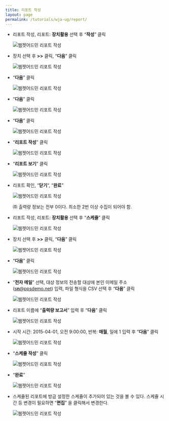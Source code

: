 ```yaml
---
title: 리포트 작성
layout: page
permalink: /tutorials/wja-ug/report/
---
```

  * 리포트 작성, 리포트: **장치활용** 선택 후 &#8220;**작성**&#8221; 클릭
  
    <img class="alignnone size-full wp-image-703" src="http://i1.wp.com/hpidemo.net/wp-content/uploads/2016/04/wja-ug-276.jpg?fit=641%2C432" alt="웹젯어드민 리포트 작성" srcset="http://i1.wp.com/hpidemo.net/wp-content/uploads/2016/04/wja-ug-276.jpg?w=641 641w, http://i1.wp.com/hpidemo.net/wp-content/uploads/2016/04/wja-ug-276.jpg?resize=300%2C202 300w" sizes="(max-width: 641px) 100vw, 641px" data-recalc-dims="1" />
  * 장치 선택 후 **>>** 클릭, &#8220;**다음**&#8221; 클릭
  
    <img class="alignnone size-full wp-image-704" src="http://i0.wp.com/hpidemo.net/wp-content/uploads/2016/04/wja-ug-277.jpg?fit=992%2C696" alt="웹젯어드민 리포트 작성" srcset="http://i0.wp.com/hpidemo.net/wp-content/uploads/2016/04/wja-ug-277.jpg?w=992 992w, http://i0.wp.com/hpidemo.net/wp-content/uploads/2016/04/wja-ug-277.jpg?resize=300%2C210 300w, http://i0.wp.com/hpidemo.net/wp-content/uploads/2016/04/wja-ug-277.jpg?resize=768%2C539 768w" sizes="(max-width: 992px) 100vw, 992px" data-recalc-dims="1" />
  * &#8220;**다음**&#8221; 클릭
  
    <img class="alignnone size-full wp-image-705" src="http://i0.wp.com/hpidemo.net/wp-content/uploads/2016/04/wja-ug-278.jpg?fit=992%2C696" alt="웹젯어드민 리포트 작성" srcset="http://i0.wp.com/hpidemo.net/wp-content/uploads/2016/04/wja-ug-278.jpg?w=992 992w, http://i0.wp.com/hpidemo.net/wp-content/uploads/2016/04/wja-ug-278.jpg?resize=300%2C210 300w, http://i0.wp.com/hpidemo.net/wp-content/uploads/2016/04/wja-ug-278.jpg?resize=768%2C539 768w" sizes="(max-width: 992px) 100vw, 992px" data-recalc-dims="1" />
  * &#8220;**다음**&#8221; 클릭
  
    <img class="alignnone size-full wp-image-706" src="http://i1.wp.com/hpidemo.net/wp-content/uploads/2016/04/wja-ug-279.jpg?fit=992%2C696" alt="웹젯어드민 리포트 작성" srcset="http://i1.wp.com/hpidemo.net/wp-content/uploads/2016/04/wja-ug-279.jpg?w=992 992w, http://i1.wp.com/hpidemo.net/wp-content/uploads/2016/04/wja-ug-279.jpg?resize=300%2C210 300w, http://i1.wp.com/hpidemo.net/wp-content/uploads/2016/04/wja-ug-279.jpg?resize=768%2C539 768w" sizes="(max-width: 992px) 100vw, 992px" data-recalc-dims="1" />
  * &#8220;**다음**&#8221; 클릭
  
    <img class="alignnone size-full wp-image-707" src="http://i0.wp.com/hpidemo.net/wp-content/uploads/2016/04/wja-ug-280.jpg?fit=992%2C696" alt="웹젯어드민 리포트 작성" srcset="http://i0.wp.com/hpidemo.net/wp-content/uploads/2016/04/wja-ug-280.jpg?w=992 992w, http://i0.wp.com/hpidemo.net/wp-content/uploads/2016/04/wja-ug-280.jpg?resize=300%2C210 300w, http://i0.wp.com/hpidemo.net/wp-content/uploads/2016/04/wja-ug-280.jpg?resize=768%2C539 768w" sizes="(max-width: 992px) 100vw, 992px" data-recalc-dims="1" />
  * &#8220;**리포트 작성**&#8221; 클릭
  
    <img class="alignnone size-full wp-image-708" src="http://i2.wp.com/hpidemo.net/wp-content/uploads/2016/04/wja-ug-281.jpg?fit=992%2C696" alt="웹젯어드민 리포트 작성" srcset="http://i2.wp.com/hpidemo.net/wp-content/uploads/2016/04/wja-ug-281.jpg?w=992 992w, http://i2.wp.com/hpidemo.net/wp-content/uploads/2016/04/wja-ug-281.jpg?resize=300%2C210 300w, http://i2.wp.com/hpidemo.net/wp-content/uploads/2016/04/wja-ug-281.jpg?resize=768%2C539 768w" sizes="(max-width: 992px) 100vw, 992px" data-recalc-dims="1" />
  * &#8220;**리포트 보기**&#8221; 클릭
  
    <img class="alignnone size-full wp-image-709" src="http://i2.wp.com/hpidemo.net/wp-content/uploads/2016/04/wja-ug-282.jpg?fit=992%2C696" alt="웹젯어드민 리포트 작성" srcset="http://i2.wp.com/hpidemo.net/wp-content/uploads/2016/04/wja-ug-282.jpg?w=992 992w, http://i2.wp.com/hpidemo.net/wp-content/uploads/2016/04/wja-ug-282.jpg?resize=300%2C210 300w, http://i2.wp.com/hpidemo.net/wp-content/uploads/2016/04/wja-ug-282.jpg?resize=768%2C539 768w" sizes="(max-width: 992px) 100vw, 992px" data-recalc-dims="1" />
  * 리포트 확인, &#8220;**닫기**&#8220;, &#8220;**완료**&#8221;
  
    <img class="alignnone size-full wp-image-710" src="http://i2.wp.com/hpidemo.net/wp-content/uploads/2016/04/wja-ug-283.jpg?fit=963%2C739" alt="웹젯어드민 리포트 작성" srcset="http://i2.wp.com/hpidemo.net/wp-content/uploads/2016/04/wja-ug-283.jpg?w=963 963w, http://i2.wp.com/hpidemo.net/wp-content/uploads/2016/04/wja-ug-283.jpg?resize=300%2C230 300w, http://i2.wp.com/hpidemo.net/wp-content/uploads/2016/04/wja-ug-283.jpg?resize=768%2C589 768w" sizes="(max-width: 963px) 100vw, 963px" data-recalc-dims="1" />
  
    ㈜ 출력량 정보는 전부 0이다. 최소한 2번 이상 수집이 되어야 함.
  * 리포트 작성, 리포트: **장치활용** 선택 후 &#8220;**스케쥴**&#8221; 클릭
  
    <img class="alignnone size-full wp-image-711" src="http://i0.wp.com/hpidemo.net/wp-content/uploads/2016/04/wja-ug-284.jpg?fit=641%2C472" alt="웹젯어드민 리포트 작성" srcset="http://i0.wp.com/hpidemo.net/wp-content/uploads/2016/04/wja-ug-284.jpg?w=641 641w, http://i0.wp.com/hpidemo.net/wp-content/uploads/2016/04/wja-ug-284.jpg?resize=300%2C221 300w" sizes="(max-width: 641px) 100vw, 641px" data-recalc-dims="1" />
  * 장치 선택 후 **>>** 클릭, &#8220;**다음**&#8221; 클릭
  
    <img class="alignnone size-full wp-image-695" src="http://i2.wp.com/hpidemo.net/wp-content/uploads/2016/04/wja-ug-285.jpg?fit=992%2C696" alt="웹젯어드민 리포트 작성" srcset="http://i2.wp.com/hpidemo.net/wp-content/uploads/2016/04/wja-ug-285.jpg?w=992 992w, http://i2.wp.com/hpidemo.net/wp-content/uploads/2016/04/wja-ug-285.jpg?resize=300%2C210 300w, http://i2.wp.com/hpidemo.net/wp-content/uploads/2016/04/wja-ug-285.jpg?resize=768%2C539 768w" sizes="(max-width: 992px) 100vw, 992px" data-recalc-dims="1" />
  * &#8220;**다음**&#8221; 클릭
  
    <img class="alignnone size-full wp-image-696" src="http://i0.wp.com/hpidemo.net/wp-content/uploads/2016/04/wja-ug-286.jpg?fit=992%2C696" alt="웹젯어드민 리포트 작성" srcset="http://i0.wp.com/hpidemo.net/wp-content/uploads/2016/04/wja-ug-286.jpg?w=992 992w, http://i0.wp.com/hpidemo.net/wp-content/uploads/2016/04/wja-ug-286.jpg?resize=300%2C210 300w, http://i0.wp.com/hpidemo.net/wp-content/uploads/2016/04/wja-ug-286.jpg?resize=768%2C539 768w" sizes="(max-width: 992px) 100vw, 992px" data-recalc-dims="1" />
  * &#8220;**전자 메일**&#8221; 선택, 대상 정보의 전송할 대상에 본인 이메일 주소 ([s**n**@ppsdemo.net](mailto:sn@ppsdemo.net)) 입력, 파일 형식을 CSV 선택 후 “**다음**” 클릭
  
    <img class="alignnone size-full wp-image-697" src="http://i2.wp.com/hpidemo.net/wp-content/uploads/2016/04/wja-ug-287.jpg?fit=992%2C696" alt="웹젯어드민 리포트 작성" srcset="http://i2.wp.com/hpidemo.net/wp-content/uploads/2016/04/wja-ug-287.jpg?w=992 992w, http://i2.wp.com/hpidemo.net/wp-content/uploads/2016/04/wja-ug-287.jpg?resize=300%2C210 300w, http://i2.wp.com/hpidemo.net/wp-content/uploads/2016/04/wja-ug-287.jpg?resize=768%2C539 768w" sizes="(max-width: 992px) 100vw, 992px" data-recalc-dims="1" />
  * 리포트 이름에 &#8220;**출력량 보고서**&#8221; 입력 후 &#8220;**다음**&#8221; 클릭
  
    <img class="alignnone size-full wp-image-698" src="http://i0.wp.com/hpidemo.net/wp-content/uploads/2016/04/wja-ug-288.jpg?fit=992%2C696" alt="웹젯어드민 리포트 작성" srcset="http://i0.wp.com/hpidemo.net/wp-content/uploads/2016/04/wja-ug-288.jpg?w=992 992w, http://i0.wp.com/hpidemo.net/wp-content/uploads/2016/04/wja-ug-288.jpg?resize=300%2C210 300w, http://i0.wp.com/hpidemo.net/wp-content/uploads/2016/04/wja-ug-288.jpg?resize=768%2C539 768w" sizes="(max-width: 992px) 100vw, 992px" data-recalc-dims="1" />
  * 시작 시간: 2015-04-01, 오전 9:00:00, 반복: **매월**, 일에 1 입력 후 “**다음**” 클릭
  
    <img class="alignnone size-full wp-image-699" src="http://i2.wp.com/hpidemo.net/wp-content/uploads/2016/04/wja-ug-289.jpg?fit=992%2C696" alt="웹젯어드민 리포트 작성" srcset="http://i2.wp.com/hpidemo.net/wp-content/uploads/2016/04/wja-ug-289.jpg?w=992 992w, http://i2.wp.com/hpidemo.net/wp-content/uploads/2016/04/wja-ug-289.jpg?resize=300%2C210 300w, http://i2.wp.com/hpidemo.net/wp-content/uploads/2016/04/wja-ug-289.jpg?resize=768%2C539 768w" sizes="(max-width: 992px) 100vw, 992px" data-recalc-dims="1" />
  * &#8220;**스케쥴 작성**&#8221; 클릭
  
    <img class="alignnone size-full wp-image-700" src="http://i1.wp.com/hpidemo.net/wp-content/uploads/2016/04/wja-ug-290.jpg?fit=992%2C696" alt="웹젯어드민 리포트 작성" srcset="http://i1.wp.com/hpidemo.net/wp-content/uploads/2016/04/wja-ug-290.jpg?w=992 992w, http://i1.wp.com/hpidemo.net/wp-content/uploads/2016/04/wja-ug-290.jpg?resize=300%2C210 300w, http://i1.wp.com/hpidemo.net/wp-content/uploads/2016/04/wja-ug-290.jpg?resize=768%2C539 768w" sizes="(max-width: 992px) 100vw, 992px" data-recalc-dims="1" />
  * &#8220;**완료**&#8221;
  
    <img class="alignnone size-full wp-image-701" src="http://i2.wp.com/hpidemo.net/wp-content/uploads/2016/04/wja-ug-291.jpg?fit=992%2C696" alt="웹젯어드민 리포트 작성" srcset="http://i2.wp.com/hpidemo.net/wp-content/uploads/2016/04/wja-ug-291.jpg?w=992 992w, http://i2.wp.com/hpidemo.net/wp-content/uploads/2016/04/wja-ug-291.jpg?resize=300%2C210 300w, http://i2.wp.com/hpidemo.net/wp-content/uploads/2016/04/wja-ug-291.jpg?resize=768%2C539 768w" sizes="(max-width: 992px) 100vw, 992px" data-recalc-dims="1" />
  * 스케쥴된 리포트에 방금 설정한 스케쥴이 추가되어 있는 것을 볼 수 있다. 스케쥴 시간 등 변경이 필요하면 “**편집**” 을 클릭해서 변경한다.
  
    <img class="alignnone size-full wp-image-702" src="http://i1.wp.com/hpidemo.net/wp-content/uploads/2016/04/wja-ug-292.jpg?fit=1010%2C493" alt="웹젯어드민 리포트 작성" srcset="http://i1.wp.com/hpidemo.net/wp-content/uploads/2016/04/wja-ug-292.jpg?w=1010 1010w, http://i1.wp.com/hpidemo.net/wp-content/uploads/2016/04/wja-ug-292.jpg?resize=300%2C146 300w, http://i1.wp.com/hpidemo.net/wp-content/uploads/2016/04/wja-ug-292.jpg?resize=768%2C375 768w" sizes="(max-width: 1000px) 100vw, 1000px" data-recalc-dims="1" />